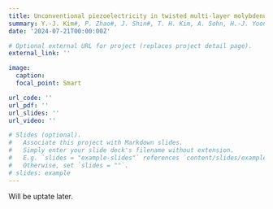 ```yaml
---
title: Unconventional piezoelectricity in twisted multi-layer molybdenum disulfide
summary: Y.-J. Kim#, P. Zhao#, J. Shin#, T. H. Kim, A. Sohn, H.-J. Yoon, S. Jeon, S.-H. Kim, S.-W. Kim*, **TBD**, submitted.
date: '2024-07-21T00:00:00Z'

# Optional external URL for project (replaces project detail page).
external_link: ''

image:
  caption:   
  focal_point: Smart

url_code: ''
url_pdf: ''
url_slides: ''
url_video: ''

# Slides (optional).
#   Associate this project with Markdown slides.
#   Simply enter your slide deck's filename without extension.
#   E.g. `slides = "example-slides"` references `content/slides/example-slides.md`.
#   Otherwise, set `slides = ""`.
# slides: example
---
```


Will be uptate later.
